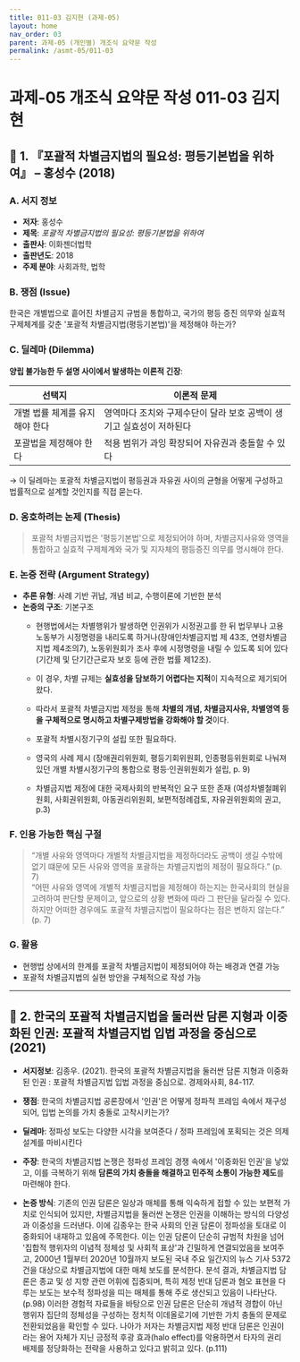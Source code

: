 ```yaml
---
title: 011-03 김지현 (과제-05)
layout: home
nav_order: 03
parent: 과제-05 (개인별) 개조식 요약문 작성
permalink: /asmt-05/011-03
---
```


# 과제-05 개조식 요약문 작성 011-03 김지현 

## 📘 1. 『포괄적 차별금지법의 필요성: 평등기본법을 위하여』 – 홍성수 (2018)

### A. 서지 정보  
- **저자**: 홍성수 
- **제목**: *포괄적 차별금지법의 필요성: 평등기본법을 위하여*  
- **출판사**: 이화젠더법학
- **출판년도**: 2018
- **주제 분야**: 사회과학, 법학


### B. 쟁점 (Issue)  
한국은 개별법으로 흩어진 차별금지 규범을 통합하고, 국가의 평등 증진 의무와 실효적 구제체계를 갖춘 '포괄적 차별금지법(평등기본법)'을 제정해야 하는가?


### C. 딜레마 (Dilemma)  
**양립 불가능한 두 설명 사이에서 발생하는 이론적 긴장**:

| 선택지 | 이론적 문제 |
|--------|-------------|
| 개별 법률 체계를 유지해야 한다 | 영역마다 조치와 구제수단이 달라 보호 공백이 생기고 실효성이 저하된다 |
| 포괄법을 제정해야 한다 | 적용 범위가 과잉 확장되어 자유권과 충돌할 수 있다 |

→ 이 딜레마는 포괄적 차별금지법이 평등권과 자유권 사이의 균형을 어떻게 구성하고 법률적으로 설계할 것인지를 직접 묻는다.


### D. 옹호하려는 논제 (Thesis)  
> 포괄적 차별금지법은 '평등기본법'으로 제정되어야 하며, 차별금지사유와 영역을 통합하고 실효적 구제체계와 국가 및 지자체의 평등증진 의무를 명시해야 한다.

### E. 논증 전략 (Argument Strategy)  
- **추론 유형**: 사례 기반 귀납, 개념 비교, 수행이론에 기반한 분석  
- **논증의 구조**:
  기본구조
  - 현행법에서는 차별행위가 발생하면 인권위가 시정권고를 한 뒤 법무부나 고용노동부가 시정명령을 내리도록 하거나(장애인차별금지법 제 43조, 연령차별금지법 제4조의7), 노동위원회가 조사 후에 시정명령을 내릴 수 있도록 되어 있다(기간제 및 단기간근로자 보호 등에 관한 법률 제12조).
  - 이 경우, 차별 규제는 **실효성을 담보하기 어렵다는 지적**이 지속적으로 제기되어 왔다.
  - 따라서 포괄적 차별금지법 제정을 통해 **차별의 개념, 차별금지사유, 차별영역 등을 구체적으로 명시하고 차별구제방법을 강화해야 할 것**이다.

  - 포괄적 차별시정기구의 설립 또한 필요하다.
  - 영국의 사례 제시 (장애권리위원회, 평등기회위원회, 인종평등위원회로 나눠져 있던 개별 차별시정기구의 통합으로 평등·인권위원회가 설립, p. 9)
  - 차별금지법 제정에 대한 국제사회의 반복적인 요구 또한 존재 (여성차별철폐위원회, 사회권위원회, 아동권리위원회, 보편적정례검토, 자유권위원회의 권고, p.3)


### F. 인용 가능한 핵심 구절
> “개별 사유와 영역마다 개별적 차별금지법을 제정하더라도 공백이 생길 수밖에 없기 떄문에 모든 사유와 영역을 포괄하는 차별금지법의 제정이 필요하다.” (p. 7)  
> “어떤 사유와 영역에 개별적 차별금지법을 제정해야 하는지는 한국사회의 현실을 고려하여 판단할 문제이고, 앞으로의 상황 변화에 따라 그 판단을 달라질 수 있다. 하지만 어떠한 경우에도 포괄적 차별금지법이 필요하다는 점은 변하지 않는다.” (p. 7)


### G. 활용
- 현행법 상에서의 한계를 포괄적 차별금지법이 제정되어야 하는 배경과 연결 가능  
- 포괄적 차별금지법의 실현 방안을 구체적으로 작성 가능

---

## 📘 2. 한국의 포괄적 차별금지법을 둘러싼 담론 지형과 이중화된 인권: 포괄적 차별금지법 입법 과정을 중심으로(2021)

- **서지정보**: 김종우. (2021). 한국의 포괄적 차별금지법을 둘러싼 담론 지형과 이중화된 인권 : 포괄적 차별금지법 입법 과정을 중심으로. 경제와사회, 84-117.

- **쟁점**: 한국의 차별금지법 공론장에서 '인권'은 어떻게 정파적 프레임 속에서 재구성되어, 입법 논의를 가치 충돌로 고착시키는가?
- **딜레마**: 정파성 보도는 다양한 시각을 보여준다 / 정파 프레임에 포획되는 것은 의제 설계를 마비시킨다
- **주장**: 한국의 차별금지법 논쟁은 정파성 프레임 경쟁 속에서 '이중화된 인권'을 낳았고, 이를 극복하기 위해 **담론의 가치 충돌을 해결하고 민주적 소통이 가능한 제도**를 마련해야 한다.   
- **논증 방식**: 기존의 인권 담론은 일상과 매체를 통해 익숙하게 접할 수 있는 보편적 가치로 인식되어 있지만, 차별금지법을 둘러싼 논쟁은 인권을 이해하는 방식의 다양성과 이중성을 드러낸다. 이에 김종우는 한국 사회의 인권 담론이 정파성을 토대로 이중화되어 내재하고 있음에 주목한다. 이는 인권 담론이 단순히 규범적 차원을 넘어 '집합적 행위자의 이념적 정체성 및 사회적 표상'과 긴밀하게 연결되었음을 보여주고, 2000년 1월부터 2020년 10월까지 보도된 국내 주요 일간지의 뉴스 기사 5372건을 대상으로 차별금지법에 대한 매체 보도를 분석한다. 분석 결과, 차별금지법 담론은 종교 및 성 지향 관련 어휘에 집중되며, 특히 제정 반대 담론과 혐오 표현을 다루는 보도는 보수적 정파성을 띠는 매체를 통해 주로 생산되고 있음이 나타난다. (p.98) 이러한 경험적 자료들을 바탕으로 인권 담론은 단순히 개념적 경합이 아닌 행위자 집단의 정체성을 구성하는 정치적 이데올로기에 기반한 가치 충돌의 문제로 전환되었음을 확인할 수 있다. 나아가 저자는 차별금지법 제정 반대 담론은 인권이라는 용어 자체가 지닌 긍정적 후광 효과(halo effect)를 악용하면서 타자의 권리 배제를 정당화하는 전략을 사용하고 있다고 밝히고 있다. (p.111)

